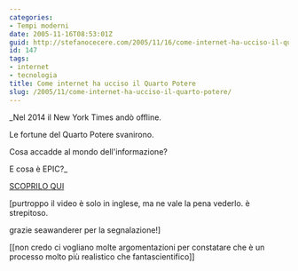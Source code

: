 ```yaml
---
categories:
- Tempi moderni
date: 2005-11-16T08:53:01Z
guid: http://stefanocecere.com/2005/11/16/come-internet-ha-ucciso-il-quarto-potere/
id: 147
tags:
- internet
- tecnologia
title: Come internet ha ucciso il Quarto Potere
slug: /2005/11/come-internet-ha-ucciso-il-quarto-potere/
---
```


<img src='/wp-content/terra_dallo_spazio.jpg' alt='' align='left' />_Nel 2014 il New York Times andò offline.
  
Le fortune del Quarto Potere svanirono.
  
Cosa accadde al mondo dell'informazione?
  
E cosa è EPIC?_

<a href="http://www.idorosen.com/mirrors/robinsloan.com/epic/" target="_blank">SCOPRILO QUI</a>

[purtroppo il video è solo in inglese, ma ne vale la pena vederlo. è strepitoso.
  
grazie seawanderer per la segnalazione!]

[[non credo ci vogliano molte argomentazioni per constatare che è un processo molto più realistico che fantascientifico]]